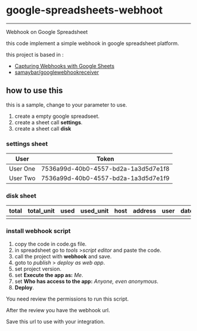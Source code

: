 # google-spreadsheets-webhoot
---
Webhook on Google Spreadsheet

this code implement a simple webhook in google spreadsheet platform.

this project is based in :
* [Capturing Webhooks with Google Sheets](https://blog.runscope.com/posts/tutorial-capturing-webhooks-with-google-sheets)
* [ samaybar/googlewebhookreceiver](https://github.com/samaybar/googlewebhookreceiver)

## how to use this

this is a sample, change to your parameter to use.


1. create a empty google spreadseet.
2. create a sheet call **settings**.
3. create a sheet call **disk**

### settings sheet

|User|Token|
|-|-|
|User One|7536a99d-40b0-4557-bd2a-1a3d5d7e1f8|
|User Two|7536a99d-40b0-4557-bd2a-1a3d5d7e1f9|


### disk sheet

|total|total_unit|used|used_unit|host|address|user|date|
|-|-|-|-|-|-|-|-|
| | | | | | | | |

### install webhook script

1. copy the code in code.gs file.
1. in spreadsheet go to *tools* >*script editor* and paste the code.
1. call the project with **webhook** and save.
1. goto to *publish* > *deploy as web app*.
1. set project version.
1. set **Execute the app as:** *Me*.
1. set **Who has access to the app:** *Anyone, even anonymous*.
1. **Deploy**.

You need review the permissions to run this script.

After the review you have the webhook url.

Save this url to use with your integration.
